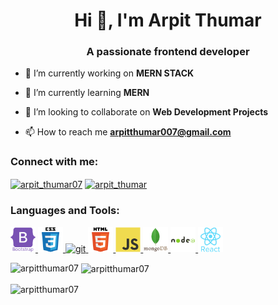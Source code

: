<h1 align="center">Hi 👋, I'm Arpit Thumar</h1>
<h3 align="center">A passionate frontend developer</h3>

- 🔭 I’m currently working on **MERN STACK**

- 🌱 I’m currently learning **MERN**

- 👯 I’m looking to collaborate on **Web Development Projects**

- 📫 How to reach me **arpitthumar007@gmail.com**

<h3 align="left">Connect with me:</h3>
<p align="left">
<a href="https://linkedin.com/in/arpit_thumar07" target="blank"><img align="center" src="https://raw.githubusercontent.com/rahuldkjain/github-profile-readme-generator/master/src/images/icons/Social/linked-in-alt.svg" alt="arpit_thumar07" height="30" width="40" /></a>
<a href="https://instagram.com/arpit_thumar" target="blank"><img align="center" src="https://raw.githubusercontent.com/rahuldkjain/github-profile-readme-generator/master/src/images/icons/Social/instagram.svg" alt="arpit_thumar" height="30" width="40" /></a>
</p>

<h3 align="left">Languages and Tools:</h3>
<p align="left"> <a href="https://getbootstrap.com" target="_blank" rel="noreferrer"> <img src="https://raw.githubusercontent.com/devicons/devicon/master/icons/bootstrap/bootstrap-plain-wordmark.svg" alt="bootstrap" width="40" height="40"/> </a> <a href="https://www.w3schools.com/css/" target="_blank" rel="noreferrer"> <img src="https://raw.githubusercontent.com/devicons/devicon/master/icons/css3/css3-original-wordmark.svg" alt="css3" width="40" height="40"/> </a> <a href="https://git-scm.com/" target="_blank" rel="noreferrer"> <img src="https://www.vectorlogo.zone/logos/git-scm/git-scm-icon.svg" alt="git" width="40" height="40"/> </a> <a href="https://www.w3.org/html/" target="_blank" rel="noreferrer"> <img src="https://raw.githubusercontent.com/devicons/devicon/master/icons/html5/html5-original-wordmark.svg" alt="html5" width="40" height="40"/> </a> <a href="https://developer.mozilla.org/en-US/docs/Web/JavaScript" target="_blank" rel="noreferrer"> <img src="https://raw.githubusercontent.com/devicons/devicon/master/icons/javascript/javascript-original.svg" alt="javascript" width="40" height="40"/> </a> <a href="https://www.mongodb.com/" target="_blank" rel="noreferrer"> <img src="https://raw.githubusercontent.com/devicons/devicon/master/icons/mongodb/mongodb-original-wordmark.svg" alt="mongodb" width="40" height="40"/> </a> <a href="https://nodejs.org" target="_blank" rel="noreferrer"> <img src="https://raw.githubusercontent.com/devicons/devicon/master/icons/nodejs/nodejs-original-wordmark.svg" alt="nodejs" width="40" height="40"/> </a> <a href="https://reactjs.org/" target="_blank" rel="noreferrer"> <img src="https://raw.githubusercontent.com/devicons/devicon/master/icons/react/react-original-wordmark.svg" alt="react" width="40" height="40"/> </a> </p>

<p><img align="left" src="https://github-readme-stats.vercel.app/api/top-langs?username=arpitthumar07&show_icons=true&locale=en&layout=compact" alt="arpitthumar07" /></p>

<p>&nbsp;<img align="center" src="https://github-readme-stats.vercel.app/api?username=arpitthumar07&show_icons=true&locale=en" alt="arpitthumar07" /></p>

<p><img align="center" src="https://github-readme-streak-stats.herokuapp.com/?user=arpitthumar07&" alt="arpitthumar07" /></p>
